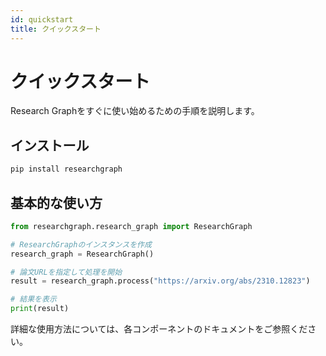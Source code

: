 ```yaml
---
id: quickstart
title: クイックスタート
---
```


# クイックスタート

Research Graphをすぐに使い始めるための手順を説明します。

## インストール

```bash
pip install researchgraph
```

## 基本的な使い方

```python
from researchgraph.research_graph import ResearchGraph

# ResearchGraphのインスタンスを作成
research_graph = ResearchGraph()

# 論文URLを指定して処理を開始
result = research_graph.process("https://arxiv.org/abs/2310.12823")

# 結果を表示
print(result)
```

詳細な使用方法については、各コンポーネントのドキュメントをご参照ください。
